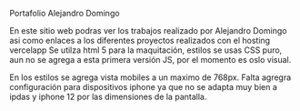 Portafolio Alejandro Domingo 

En este sitio web podras ver los trabajos realizado por Alejandro Domingo asi como enlaces a los diferentes proyectos realizados  con el hosting vercelapp
Se utilza html 5 para la maquitación, estilos se usas CSS puro, aun no se agrega a esta primera versión JS, por el momento es oslo visual.

En los estilos se agrega vista mobiles a un maximo de 768px. Falta agregra configuración para dispositivos iphone ya que no se adapta muy bien a ipdas y iphone 12 por las
dimensiones de la pantalla.
